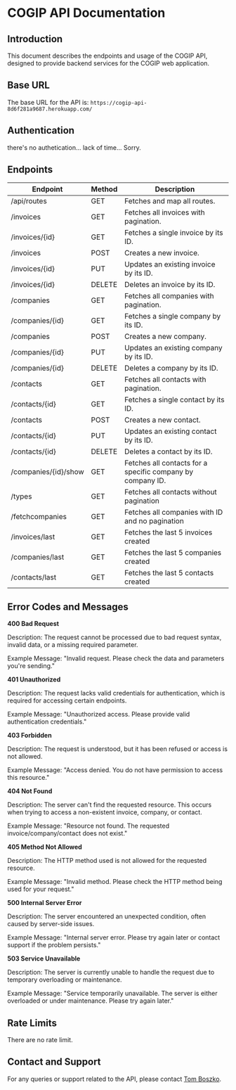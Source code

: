 # COGIP API Documentation

## Introduction

This document describes the endpoints and usage of the COGIP API, designed to provide backend services for the COGIP web application.

## Base URL

The base URL for the API is: `https://cogip-api-8d6f281a9687.herokuapp.com/`

## Authentication

there's no authetication... lack of time... Sorry.

## Endpoints
| Endpoint | Method | Description |
| --- | --- | --- |
| /api/routes | GET | Fetches and map all routes. |
| /invoices | GET | Fetches all invoices with pagination. |
| /invoices/{id} | GET | Fetches a single invoice by its ID. |
| /invoices | POST | Creates a new invoice. |
| /invoices/{id} | PUT | Updates an existing invoice by its ID. |
| /invoices/{id} | DELETE | Deletes an invoice by its ID. |
| /companies | GET | Fetches all companies with pagination. |
| /companies/{id} | GET | Fetches a single company by its ID. |
| /companies | POST | Creates a new company. |
| /companies/{id} | PUT | Updates an existing company by its ID. |
| /companies/{id} | DELETE | Deletes a company by its ID. |
| /contacts | GET | Fetches all contacts with pagination. |
| /contacts/{id} | GET | Fetches a single contact by its ID. |
| /contacts | POST | Creates a new contact. |
| /contacts/{id} | PUT | Updates an existing contact by its ID. |
| /contacts/{id} | DELETE | Deletes a contact by its ID. |
| /companies/{id}/show | GET | Fetches all contacts for a specific company by company ID. |
| /types | GET | Fetches all contacts without pagination |
| /fetchcompanies | GET | Fetches all companies with ID and no pagination |
| /invoices/last | GET | Fetches the last 5 invoices created |
| /companies/last | GET | Fetches the last 5 companies created |
| /contacts/last | GET | Fetches the last 5 contacts created |

## Error Codes and Messages

**400 Bad Request**

Description: The request cannot be processed due to bad request syntax, invalid data, or a missing required parameter.

Example Message: "Invalid request. Please check the data and parameters you're sending."

**401 Unauthorized**

Description: The request lacks valid credentials for authentication, which is required for accessing certain endpoints.

Example Message: "Unauthorized access. Please provide valid authentication credentials."

**403 Forbidden**

Description: The request is understood, but it has been refused or access is not allowed.

Example Message: "Access denied. You do not have permission to access this resource."

**404 Not Found**

Description: The server can't find the requested resource. This occurs when trying to access a non-existent invoice, company, or contact.

Example Message: "Resource not found. The requested invoice/company/contact does not exist."

**405 Method Not Allowed**

Description: The HTTP method used is not allowed for the requested resource.

Example Message: "Invalid method. Please check the HTTP method being used for your request."

**500 Internal Server Error**

Description: The server encountered an unexpected condition, often caused by server-side issues.

Example Message: "Internal server error. Please try again later or contact support if the problem persists."

**503 Service Unavailable**

Description: The server is currently unable to handle the request due to temporary overloading or maintenance.

Example Message: "Service temporarily unavailable. The server is either overloaded or under maintenance. Please try again later."

## Rate Limits

There are no rate limit.

## Contact and Support

For any queries or support related to the API, please contact [Tom Boszko](https://github.com/tomboszko).



